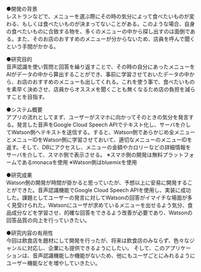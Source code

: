 ●開発の背景					
レストランなどで、メニューを選ぶ際にその時の気分によって食べたいものが変わる、もしくは食べたいものが決まってないことがある。このような場合、自身の食べたいものに合致する物を、多くのメニューの中から探し出すのは面倒である。また、そのお店のおすすめのメニューが分からないため、店員を呼んで聞くという手間がかかる。

●研究目的				
音声認識を使い質問と回答を繰り返すことで、その時の自分にあったメニューをAIがデータの中から算出することができ、事前に学習させておいたデータの中から、お店のおすすめのメニューも出してくれる。これを使う事で、食べたいものを素早く決めさせ、店員からオススメを聞くことも無くなるため店の負担を減らすことを目指す。

●システム概要																									
アプリの流れとしてまず、ユーザーがスマホに向かってそのときの気分を発言する。発言した音声をGoogle Cloud Speech APIでテキスト化し、サーバを介してWatson側へテキストを送信する。すると、Watson側であらかじめ全メニューとメニューIDをWatson側に学習させておいて、適切なメニューのメニューIDを返す。そして、DBにアクセスし、メニューの金額やカロリーなどの詳細情報をサーバを介して、スマホ側で表示させる。
※スマホ側の開発は無料プラットフォームであるmonacaを使用
※Watson側はbluemixを使用

●研究成果											
Watson側の開発が時間が掛かると思っていたが、予想以上に安易に開発することができた。音声認識機能でGoogle Cloud Speech APIを使用し、実装に成功した。課題としてユーザーの発言に対してWatsonの回答がイマイチな場面が多く見受けられた。Watsonにユーザが求めているメニューを出せるよう気分、食品成分などを学習させ、的確な回答をできるよう改善が必要であり、Watsonの回答品質の向上を行っていきたい。

●研究内容の有用性								
今回は飲食店を題材にして開発を行ったが、将来は飲食店のみならず、色々なジャンルに対応し、企業にも提供できるようにしたい。
そして、このアプリケーションは、音声認識機能しか機能がないため、他にもユーザごとにみれるようにユーザー機能などを増やしていきたい。
